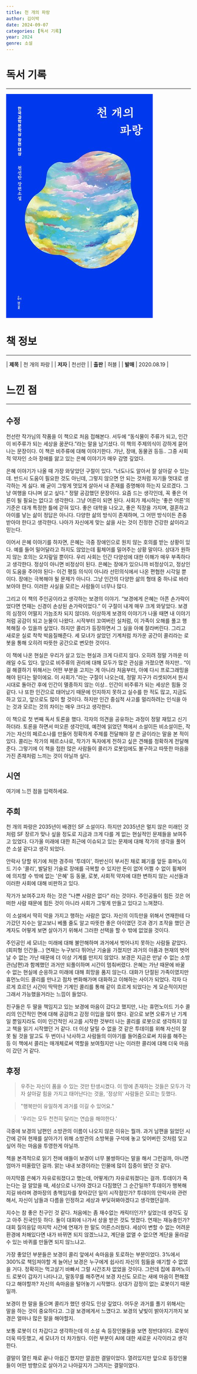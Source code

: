 ```yaml
---
title: 천 개의 파랑
author: 김이박
date: 2024-09-07
categories: [독서 기록]
year: 2024
genre: 소설
---
```


# **독서 기록**
---
<img src="../assets/img/cover/book-001.jpg" alt="책 이미지" width="400"/>

# **책 정보**
---

| **제목** | 천 개의 파랑    |
| **저자** | 천선란         |
| **출판** | 허블          |
| **발매** | 2020.08.19   |

# **느낀 점**
---
## **수정**
천선란 작가님의 작품을 이 책으로 처음 접해본다. 서두에 “동식물이 주류가 되고, 인간이 비주류가 되는 세상을 꿈꾼다.”라는 말을 남기셨다. 이 책의 주제의식이 강하게 묻어나는 문장이다. 이 책은 비주류에 대해 이야기한다. 가난, 장애, 동물권 등등.. 그중 사회적 약자인 소아 장애를 앓고 있는 은혜 이야기가 매우 감명 깊었다.

은혜 이야기가 나올 때 가장 와닿았던 구절이 있다. “너도나도 알아서 잘 살아갈 수 있는데. 반드시 도움이 필요한 것도 아닌데, 그렇지 않으면 안 되는 것처럼 자기들 멋대로 생각하는 게 싫다. 왜 굳이 그렇게 멋있게 살아서 내 존재를 증명해야 하는지 모르겠다. 그냥 여행을 다니며 살고 싶다.“ 정말 공감했던 문장이다. 요즘 드는 생각인데, 꼭 좋은 어른이 될 필요는 없다고 생각한다. 그냥 어른이 되면 된다. 사회가 제시하는 '좋은 어른'의 기준은 대개 특정한 틀에 갇혀 있다. 좋은 대학을 나오고, 좋은 직장을 가지며, 결혼하고 아이를 낳는 삶이 정답은 아니다. 다양한 삶의 방식이 존재하며, 그 어떤 방식이든 존중받아야 한다고 생각한다. 나아가 자신에게 맞는 삶을 사는 것이 진정한 건강한 삶이라고 믿는다.

이어서 은혜 이야기를 하자면, 은혜는 극중 장애인으로 원치 않는 호의를 받는 상황이 있다. 예를 들어 밀어달라고 하지도 않았는데 휠체어를 밀어주는 상황 말이다. 상대가 원하지 않는 호의는 오지랖일 뿐이다. 우리 사회는 인간 다양성에 대한 이해가 매우 부족하다고 생각한다. 정상이 아니면 비정상이 된다. 은혜는 장애가 있으니까 비정상이고, 정상인이 도움을 주어야 된다- 이건 평등 의식이 아니라 선민의식에서 나온 편협한 시각일 뿐이다. 장애는 극복해야 될 문제가 아니다. 그냥 인간의 다양한 삶의 형태 중 하나로 바라보아야 한다. 이러한 사실을 모르는 사람들이 너무나 많다.

그리고 이 책의 주인공이라고 생각하는 보경의 이야기. “보경에게 은혜는 아픈 손가락이었다면 연재는 신경이 손상된 손가락이었다.” 이 구절이 내게 매우 크게 와닿았다. 보경의 심정이 어떨지 가늠조차 되지 않더라. 이상하게 보경의 이야기가 나올 때면 내 이야기처럼 공감이 되고 눈물이 나왔다. 시작부터 꼬여버린 실처럼, 이 가족이 오해를 풀고 행복해질 수 있을까 싶었다. 하지만 콜리가 등장하면서 그 실을 아예 잘라버린다. 그리고 새로운 실로 착착 박음질해준다. 세 모녀가 살았던 기계처럼 차가운 공간이 콜리라는 로봇을 통해 오히려 따뜻한 공간으로 변모한 것이다.

이 책에 나온 현실은 우리가 살고 있는 현실과 크게 다르지 않다. 오히려 정말 가까운 미래일 수도 있다. 앞으로 비주류의 권리에 대해 모두가 많은 관심을 가졌으면 하지만.. “이걸 해결하기 위해서는 어떤 부분을 고치는 게 아니라 처음부터, 아예 다시 프로그래밍을 해야 된다는 말이에요. 이 사회가.”라는 구절이 나오는데, 정말 지구가 리셋되어서 원시시대로 돌아간 후에 인간이 멸종하지 않는 이상.. 인간이 비주류가 되는 세상은 힘들 것 같다. 나 또한 인간으로 태어났기 때문에 인지하지 못하고 실수를 한 적도 많고, 지금도 하고 있고, 앞으로도 많이 할 것이다. 하지만 인간 중심적 사고를 멀리하려는 인식을 아는 것과 모르는 것의 차이는 매우 크다고 생각한다.

이 책으로 첫 번째 독서 토론을 했다. 각자의 의견을 공유하는 과정이 정말 재밌고 신기하더라. 토론을 하면서 떠오른 생각인데, 예전에 읽었던 책에서 소설이든 비소설이든, 작가는 자신의 페르소나를 만들어 정확하게 주제를 전달해야 잘 쓴 글이라는 말을 본 적이 있다. 콜리는 작가의 페르소나로, 작가가 독자에게 전하고 싶은 견해를 정확하게 전달해 준다. 그렇기에 이 책을 접한 많은 사람들이 콜리가 로봇임에도 불구하고 따뜻한 마음을 가진 존재처럼 느끼는 것이 아닐까 싶다.

## **시연**  
여기에 느낀 점을 입력하세요.

## **주희**  
천 개의 파랑은 2035년이 배경인 SF 소설이다. 하지만 2035년은 멀지 않은 미래인 것처럼 SF 장르가 맞나 싶을 정도로 지금과 크게 다를 게 없는 현실적인 문제들을 보여주고 있었다.
다가올 미래에 대한 최근에 이슈되고 있는 문제에 대해 작가의 생각을 풀어 쓴 소설 같다고 생각 되었다.

​안락사 당할 위기에 처한 경주마 '투데이', 하반신이 부서진 채로 폐기를 앞둔 휴머노이드 기수 '콜리', 발달된 기술로 장애를 극복할 수 있지만 돈이 없어 어쩔 수 없이 휠체어에 의지할 수 밖에 없는 '은혜' 등 동물, 로봇, 사회적 약자에 대한 변하지 않는 시선들과 이러한 사회에 대해 비판하고 있다.

작가가 보여주고자 하는 것은 "나쁜 사람은 없다" 라는 것이다.
주인공들이 힘든 것은 어떠한 사람 때문에 힘든 것이 아니라 사회가 그렇게 만들고 있다고 느껴졌다.

이 소설에서 딱히 악을 가지고 행하는 사람은 없다.
자신의 이득만을 위해서 연재한테 다가갔던 지수는 알고보니 베풀 줄도 알고 따뜻한 좋은 아이였던 것과 경기 조작을 했던 관계자도 어떻게 보면 살아가기 위해서 그러한 선택을 할 수 밖에 없었을 것이다.

주인공인 세 모녀는 미래에 대해 불안해하며 과거에서 벗어나지 못하는 사람들 같았다. (회피형 인간들...)
연재는 누구보다 뛰어난 기술을 가졌지만 과거의 아픔과 현재의 벗어날 수 없는 가난 때문에 더 이상 기계를 만지지 않았다.
보경은 지금은 만날 수 없는 소방관(남편)과 함께했던 과거만 되풀이하며 시간이 멈춰버렸다.
은혜는 가난 때문에 바꿀 수 없는 현실에 순응하고 미래에 대해 희망을 품지 않는다.
대화가 단절된 가족이였지만 휴먼노이드 콜리를 만나고 점차 변화해가며 대화하고 이해하는 사이가 되었다.
각자 다르게 흐르던 시간이 딱딱한 기계인 콜리를 통해 같이 흐르게 되었다는 게 모순적이지만 그래서 가능했을거라는 느낌이 들었다.

친구들은 두 딸을 책임지고 있는 보경에 마음이 갔다고 했지만, 나는 휴먼노이드 기수 콜리의 인간적인 면에 대해 공감하고 감정 이입을 많이 했다.
겉으로 보면 오류가 난 기계일 뿐일지라도 이미 인간적인 사고를 시작한 것부터 나는 콜리를 로봇으로 생각하지 않고 책을 읽기 시작했던 거 같다.
더 이상 달릴 수 없을 것 같은 투데이를 위해 자신이 잘못 될 것을 알고도 두 번이나 낙사하고 사람들의 이야기를 들어줌으로써 치유를 해주는 등 이 책에서 콜리는 매개체로써 역할을 보여줬지만 나는 이러한 콜리에 대해 더욱 마음이 갔던 거 같다.

## **후정**  

> 우주는 자신이 품을 수 있는 것만 탄생시켰다. 이 땅에 존재하는 것들은 모두가 각자 살아갈 힘을 가지고 태어난다는 것을, '정상의' 사람들은 모르는 듯했다.

> "행복만이 유일하게 과거를 이길 수 있어요."

> '우리는 모두 천천히 달리는 연습을 해야한다.'

극중에 보경의 남편인 소방관의 이름이 나오지 않은 이유는 뭘까. 과거 남편을 잃었던 시간에 갇혀 현재를 살아가기 위해 소방관의 소방복을 구석에 놓고 잊어버린 것처럼 잊고싶어 하는 마음을 투영한게 아닐까.

책을 본격적으로 읽기 전에 애들이 보경이 너무 불쌍하다는 말을 해서 그런걸까, 아니면 엄마가 떠올랐던 걸까. 앍는 내내 보경이라는 인물에 많이 집중이 됐던 것 같다.

마지막쯤 은혜가 자유로워졌다고 했는데, 어떻게(?) 자유로워졌다는 걸까. 투데이가 죽는다는 걸 알았을 때, 세상으로 나가야 겠다고 다짐했던 그 순간일까? 투데이가 행복해지길 바라며 경마장의 총책임자를 찾아갔던 일이 시작점인가? 투데이의 안락사와 관련해서, 자신이 남들과 다름을 인정하고 세상과 부딪혀봐야겠다고 생각했던걸까.

지수는 참 좋은 친구인 것 같다. 처음에는 좀 재수없는 캐릭터인가? 싶었는데 생각도 깊고 아주 진국인듯 하다.
둘이 대회에 나가서 상을 받은 것도 멋졌다. 연재는 재능충인가? 대회 질의응답 마지막 시간에 연재가 한 말도 어른스러웠다. 세상이 변할 수 없는 어려운 환경에 처해있다면 내가 바뀌면 되지 않겠느냐고, 계단을 없앨 수 없으면 계단을 올라갈 수 있는 바퀴를 만들면 되지 않느냐고.

가장 좋았던 부분들은 보경이 콜리 앞에서 속마음을 토로하는 부분이었다. 3%에서 300%로 책임져야할 게 늘어난 보경은 누구에게 쉽사리 자신의 힘듦을 얘기할 수 없었을 거다. 정확히는 먹고살기 바빠서 그럴 시간조차 없었을 것이다. 그런데 집에 휴머노이드 로봇이 갑자기 나타나고, 말동무를 해주면서 보경 자신도 모르는 새에 마음이 편해졌다고 해야할까? 자신의 속마음을 털어놓기 시작했다. 상대가 감정이 없는 로봇이기 때문일까.

보경이 한 말을 들으며 콜리가 했던 생각도 인상 깊었다. 어두운 과거를 풀기 위해서는 말을 하는 것이 중요하다고. 그걸 보경에게서 느꼈다고. 보경의 낯빛이 밝아지기까지 보경은 얼마나 많은 말을 해야할지.

보통 로봇이 더 차갑다고 생각하는데 이 소설 속 등장인물들을 보면 정반대이다. 로봇이 더욱 따듯했고, 세 모녀가 더 차가웠다. 이런 부분이 AI에 대한 새로운 시각이라고 생각한다.

결말이 열린 채로 끝나 아쉽긴 했지만 깔끔한 결말이었다. 열려있지만 앞으로 등장인물들이 어떤 방향으로 살아가고 나아갈지가 그려지는 결말이었다.
